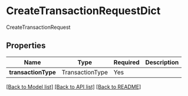 # CreateTransactionRequestDict

CreateTransactionRequest

## Properties
| Name | Type | Required | Description |
| ------------ | ------------- | ------------- | ------------- |
**transactionType** | TransactionType | Yes |  |


[[Back to Model list]](../../../README.md#models-v2-link) [[Back to API list]](../../README.md#documentation-for-api-endpoints) [[Back to README]](../../README.md)
